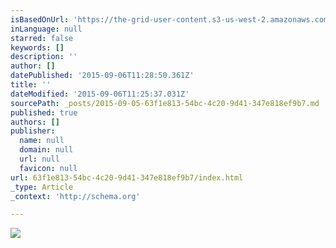 ```yaml
---
isBasedOnUrl: 'https://the-grid-user-content.s3-us-west-2.amazonaws.com/460a49ee-2e1d-4ff9-bbb2-c24b905c307c.jpg'
inLanguage: null
starred: false
keywords: []
description: ''
author: []
datePublished: '2015-09-06T11:28:50.361Z'
title: ''
dateModified: '2015-09-06T11:25:37.031Z'
sourcePath: _posts/2015-09-05-63f1e813-54bc-4c20-9d41-347e818ef9b7.md
published: true
authors: []
publisher:
  name: null
  domain: null
  url: null
  favicon: null
url: 63f1e813-54bc-4c20-9d41-347e818ef9b7/index.html
_type: Article
_context: 'http://schema.org'

---
```

![](https://the-grid-user-content.s3-us-west-2.amazonaws.com/460a49ee-2e1d-4ff9-bbb2-c24b905c307c.jpg)